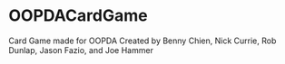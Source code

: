 # OOPDACardGame
Card Game made for OOPDA
Created by Benny Chien, Nick Currie, Rob Dunlap, Jason Fazio, and Joe Hammer
